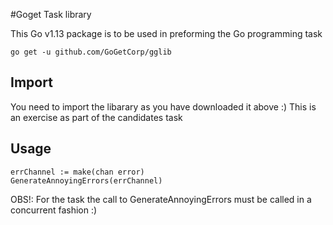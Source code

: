 #Goget Task library

This Go v1.13 package is to be used in preforming the Go programming task

`go get -u github.com/GoGetCorp/gglib`

## Import

You need to import the libarary as you have downloaded it above :)
This is an exercise as part of the candidates task

## Usage

```
errChannel := make(chan error)
GenerateAnnoyingErrors(errChannel)
```

OBS!: For the task the call to GenerateAnnoyingErrors must be called in a concurrent fashion :)
